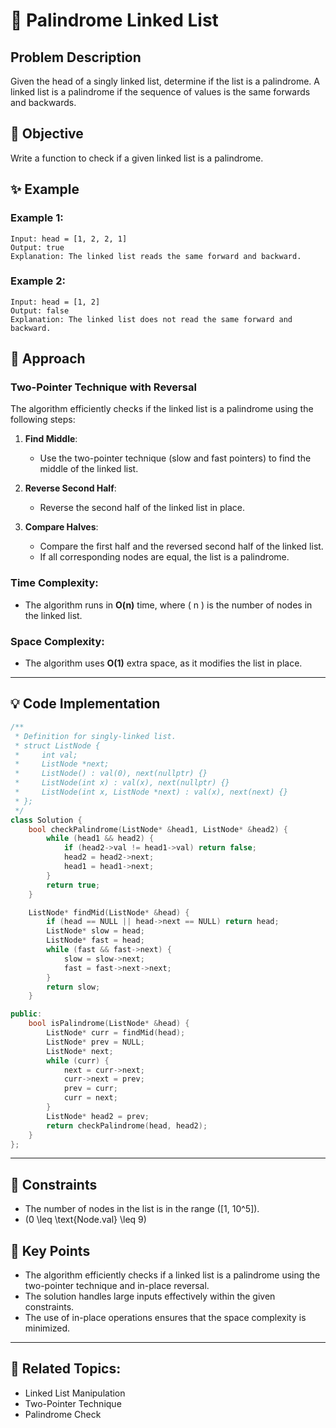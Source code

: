 # 🔢 **Palindrome Linked List**

## Problem Description

Given the head of a singly linked list, determine if the list is a palindrome. A linked list is a palindrome if the sequence of values is the same forwards and backwards.

## 🎯 **Objective**

Write a function to check if a given linked list is a palindrome.

## ✨ **Example**

### Example 1:
```plaintext
Input: head = [1, 2, 2, 1]
Output: true
Explanation: The linked list reads the same forward and backward.
```

### Example 2:
```plaintext
Input: head = [1, 2]
Output: false
Explanation: The linked list does not read the same forward and backward.
```

## 🚀 **Approach**

### **Two-Pointer Technique with Reversal**

The algorithm efficiently checks if the linked list is a palindrome using the following steps:

1. **Find Middle**:
   - Use the two-pointer technique (slow and fast pointers) to find the middle of the linked list.

2. **Reverse Second Half**:
   - Reverse the second half of the linked list in place.

3. **Compare Halves**:
   - Compare the first half and the reversed second half of the linked list.
   - If all corresponding nodes are equal, the list is a palindrome.

### **Time Complexity**:
- The algorithm runs in **O(n)** time, where \( n \) is the number of nodes in the linked list.

### **Space Complexity**:
- The algorithm uses **O(1)** extra space, as it modifies the list in place.

---

## 💡 **Code Implementation**

```cpp
/**
 * Definition for singly-linked list.
 * struct ListNode {
 *     int val;
 *     ListNode *next;
 *     ListNode() : val(0), next(nullptr) {}
 *     ListNode(int x) : val(x), next(nullptr) {}
 *     ListNode(int x, ListNode *next) : val(x), next(next) {}
 * };
 */
class Solution {
    bool checkPalindrome(ListNode* &head1, ListNode* &head2) {
        while (head1 && head2) {
            if (head2->val != head1->val) return false;
            head2 = head2->next;
            head1 = head1->next;
        }
        return true;
    }

    ListNode* findMid(ListNode* &head) {
        if (head == NULL || head->next == NULL) return head;
        ListNode* slow = head;
        ListNode* fast = head;
        while (fast && fast->next) {
            slow = slow->next;
            fast = fast->next->next;
        }
        return slow;
    }

public:
    bool isPalindrome(ListNode* &head) {
        ListNode* curr = findMid(head);
        ListNode* prev = NULL;
        ListNode* next;
        while (curr) {
            next = curr->next;
            curr->next = prev;
            prev = curr;
            curr = next;
        }
        ListNode* head2 = prev;
        return checkPalindrome(head, head2);
    }
};
```

---

## 🔧 **Constraints**

- The number of nodes in the list is in the range \([1, 10^5]\).
- \(0 \leq \text{Node.val} \leq 9\)

## 🌟 **Key Points**

- The algorithm efficiently checks if a linked list is a palindrome using the two-pointer technique and in-place reversal.
- The solution handles large inputs effectively within the given constraints.
- The use of in-place operations ensures that the space complexity is minimized.

---

## 🔗 **Related Topics**:
- Linked List Manipulation
- Two-Pointer Technique
- Palindrome Check